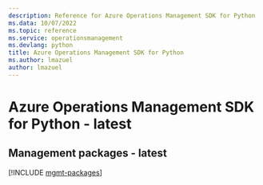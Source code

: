 ```yaml
---
description: Reference for Azure Operations Management SDK for Python
ms.data: 10/07/2022
ms.topic: reference
ms.service: operationsmanagement
ms.devlang: python
title: Azure Operations Management SDK for Python
ms.author: lmazuel
author: lmazuel
---
```

# Azure Operations Management SDK for Python - latest

## Management packages - latest
[!INCLUDE [mgmt-packages](operations-management-mgmt-index.md)]